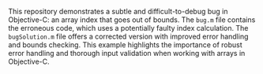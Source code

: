 This repository demonstrates a subtle and difficult-to-debug bug in Objective-C: an array index that goes out of bounds. The `bug.m` file contains the erroneous code, which uses a potentially faulty index calculation. The `bugSolution.m` file offers a corrected version with improved error handling and bounds checking. This example highlights the importance of robust error handling and thorough input validation when working with arrays in Objective-C.